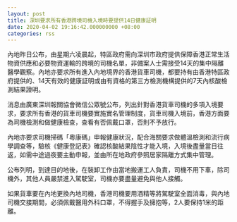 ```yaml
---
layout: post
title: 深圳要求所有香港跨境司機入境時要提供14日健康証明
date: 2020-04-02 19:16:42.000000000 +08:00
categories: rss
---
```


內地昨日公布，由星期六凌晨起，特區政府需向深圳市政府提供保障香港正常生活物資供應和必要物資運輸的跨境的司機名單，非備案人士需接受14天的集中隔離醫學觀察。內地亦要求所有進入內地境界的香港貨車司機，都要持有由香港特區政府提供的、14天有效的健康証明或由有資格的第三方檢測機構提供的7天內核酸檢測結果證明。

消息由廣東深圳報關協會微信公眾號公布，列出針對香港貨車司機的多項入境要求，要求所有香港的貨車司機要實施實名管理制度，貨車司機入境前，香港方面要為司機檢測和做健康檢查，查看有否佩戴口罩，否則不予放行。

內地亦要求司機掃碼「粵康碼」申報健康狀況，配合海關要求做體溫檢測和流行病學調查等，驗核《健康登記表》確認核酸結果陰性才能入境，入境後盡量當日往返，如需中途過夜要主動申報，並由所在地政府參照居家隔離方式集中管理。

公布列明，到達目的地後，在裝卸工作由當地搬運工人負責，司機不用下車，除司機外，其他人員嚴禁進入駕駛室，司機亦要盡量避免與他人接觸。

如果貨車要在內地更換內地司機，香港司機要用酒精等將駕駛室全面消毒，與內地司機交接期間，必須佩戴醫用外科口罩，不得握手及擁抱等，2人要保持1米的距離。
